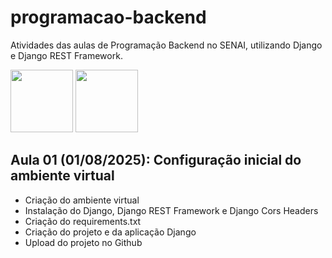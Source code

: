 # programacao-backend
Atividades das aulas de Programação Backend no SENAI, utilizando Django e Django REST Framework.

<code><img src="https://cdn.jsdelivr.net/gh/devicons/devicon@latest/icons/django/django-plain.svg" style="width:100px;" /></code>
<code><img src="https://cdn.jsdelivr.net/gh/devicons/devicon@latest/icons/djangorest/djangorest-original.svg" style="width:100px;" /></code>

## Aula 01 (01/08/2025): Configuração inicial do ambiente virtual
- Criação do ambiente virtual
- Instalação do Django, Django REST Framework e Django Cors Headers
- Criação do requirements.txt
- Criação do projeto e da aplicação Django
- Upload do projeto no Github
